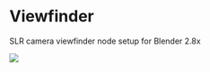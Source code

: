 # Viewfinder
SLR camera viewfinder node setup for Blender 2.8x

![](http://www.noeol.de/github/viewfinder/viewfinder.png)